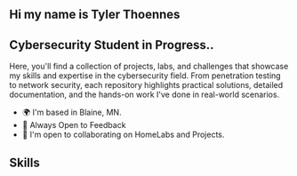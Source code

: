 ## Hi my name is Tyler Thoennes
## Cybersecurity Student in Progress..
Here, you'll find a collection of projects, labs, and challenges that showcase my skills and expertise in the cybersecurity field. From penetration testing to network security, each repository highlights practical solutions, detailed documentation, and the hands-on work I've done in real-world scenarios.
* 🌍 I'm based in Blaine, MN.
* 🧠 Always Open to Feedback
* 🤝 I'm open to collaborating on HomeLabs and Projects.

## Skills
